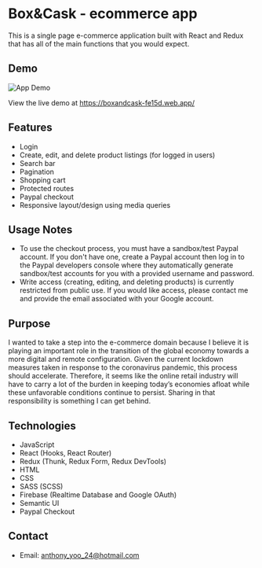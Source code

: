 # Box&Cask - ecommerce app

This is a single page e-commerce application built with React and Redux that has all of the main functions that you would expect.

## Demo

![App Demo](demo/demo.gif)

View the live demo at https://boxandcask-fe15d.web.app/

## Features

- Login
- Create, edit, and delete product listings (for logged in users)
- Search bar
- Pagination
- Shopping cart
- Protected routes
- Paypal checkout
- Responsive layout/design using media queries

## Usage Notes

- To use the checkout process, you must have a sandbox/test Paypal account. If you don't have one, create a Paypal account then log in to the Paypal developers console where they automatically generate sandbox/test accounts for you with a provided username and password.
- Write access (creating, editing, and deleting products) is currently restricted from public use. If you would like access, please contact me and provide the email associated with your Google account.

## Purpose

I wanted to take a step into the e-commerce domain because I believe it is playing an important role in the transition of the global economy towards a more digital and remote configuration. Given the current lockdown measures taken in response to the coronavirus pandemic, this process should accelerate. Therefore, it seems like the online retail industry will have to carry a lot of the burden in keeping today’s economies afloat while these unfavorable conditions continue to persist. Sharing in that responsibility is something I can get behind.

## Technologies

- JavaScript
- React (Hooks, React Router)
- Redux (Thunk, Redux Form, Redux DevTools)
- HTML
- CSS
- SASS (SCSS)
- Firebase (Realtime Database and Google OAuth)
- Semantic UI
- Paypal Checkout

## Contact

- Email: anthony_yoo_24@hotmail.com
